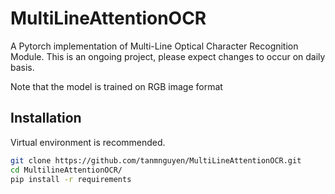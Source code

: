 # MultiLineAttentionOCR
A Pytorch implementation of Multi-Line Optical Character Recognition Module. This is an ongoing project, please expect changes to occur on daily basis. 

Note that the model is trained on RGB image format 

## Installation
Virtual environment is recommended. 


```bash
git clone https://github.com/tanmnguyen/MultiLineAttentionOCR.git
cd MultilineAttentionOCR/
pip install -r requirements 
```

